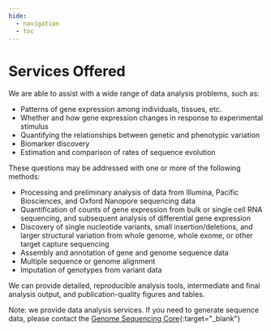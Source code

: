 ```yaml
---
hide:
  - navigation
  - toc
---
```


# Services Offered

We are able to assist with a wide range of data analysis problems, such as:

* Patterns of gene expression among individuals, tissues, etc.
* Whether and how gene expression changes in response to experimental stimulus
* Quantifying the relationships between genetic and phenotypic variation
* Biomarker discovery
* Estimation and comparison of rates of sequence evolution

These questions may be addressed with one or more of the following methods:

* Processing and preliminary analysis of data from Illumina, Pacific Biosciences, and Oxford Nanopore sequencing data
* Quantification of counts of gene expression from bulk or single cell RNA sequencing, and subsequent analysis of differential gene expression
* Discovery of single nucleotide variants, small insertion/deletions, and larger structural variation from whole genome, whole exome, or other target capture sequencing
* Assembly and annotation of gene and genome sequence data
* Multiple sequence or genome alignment
* Imputation of genotypes from variant data

We can provide detailed, reproducible analysis tools, intermediate and final analysis output, and publication-quality figures and tables.

Note: we provide data analysis services. If you need to generate sequence data, please contact the [Genome Sequencing Core](https://gsc.ku.edu){:target="\_blank"}

